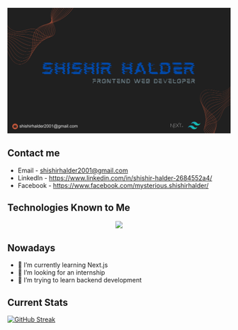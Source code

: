 ![Shishir Halder](https://raw.githubusercontent.com/5hishirH/5hishirH/main/assets/banner.svg "San Juan Mountains")

## Contact me
- Email - shishirhalder2001@gmail.com
- LinkedIn - https://www.linkedin.com/in/shishir-halder-2684552a4/
- Facebook - https://www.facebook.com/mysterious.shishirhalder/

## Technologies Known to Me

<p align="center">
    <img src="https://skillicons.dev/icons?i=html,css,js,python,c,react,tailwind,firebase,mongodb,nextjs&perline=5" />
</p>

## Nowadays

- 🌱 I’m currently learning Next.js
- 👯 I’m looking for an internship
- 🤔 I’m trying to learn backend development

## Current Stats

[![GitHub Streak](https://github-readme-streak-stats.herokuapp.com?user=5hishirH%20&theme=dark&card_width=900)](https://git.io/streak-stats)

<!--
**5hishirH/5hishirH** is a ✨ _special_ ✨ repository because its `README.md` (this file) appears on your GitHub profile.

Here are some ideas to get you started:

- 🔭 I’m currently working on ...
- 🌱 I’m currently learning ...


- 💬 Ask me about ...
- 📫 How to reach me: ...
- 😄 Pronouns: ...
- ⚡ Fun fact: ...
  -->
